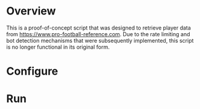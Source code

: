 # Overview
This is a proof-of-concept script that was designed to retrieve player data from https://www.pro-football-reference.com. Due to the rate limiting and bot detection mechanisms that were subsequently implemented, this script is no longer functional in its original form.

# Configure
<Todo> 

# Run
<Todo> 
